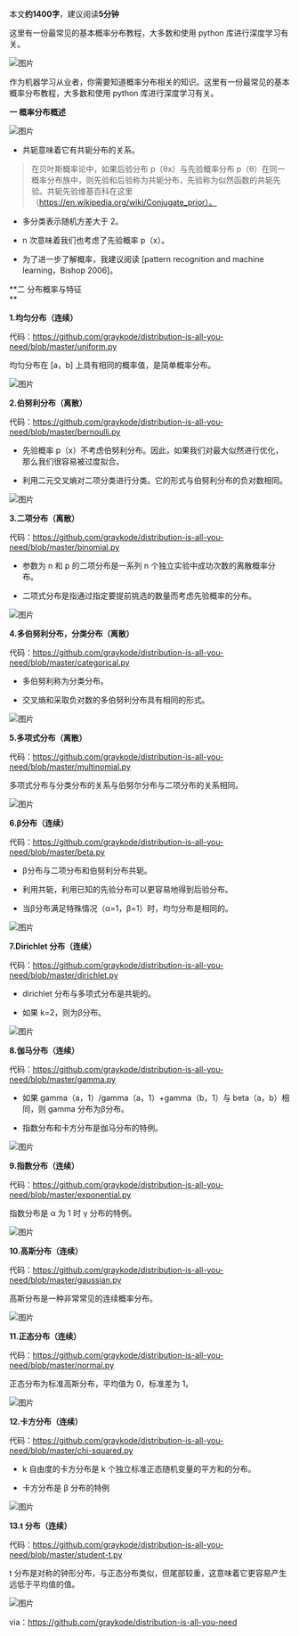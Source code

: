 本文**约14******00字****，建议阅读****5分钟****

这里有一份最常见的基本概率分布教程，大多数和使用 python 库进行深度学习有关。

![图片](https://mmbiz.qpic.cn/mmbiz_png/Iefry9dPrYKhQbnRUJgzQ7p52CfDJtYvKpHMrsDGLFSLQY8ibLZks8VVrw053MvINZG929qhAyGZVfDsVYTCh0Q/640?wx_fmt=png&wxfrom=5&wx_lazy=1&wx_co=1)

作为机器学习从业者，你需要知道概率分布相关的知识。这里有一份最常见的基本概率分布教程，大多数和使用 python 库进行深度学习有关。

**一 概率分布概述**

![图片](https://mmbiz.qpic.cn/mmbiz_png/bicdMLzImlibQeibcTAuRACNicGu4icHQicWXI3icNokDveHAyicxWIY1LMPrRedxhvVPJzp7jLwrbQISrHzWevOZxmACA/640?wx_fmt=jpeg&wxfrom=5&wx_lazy=1&wx_co=1)

- 共轭意味着它有共轭分布的关系。  

> 在贝叶斯概率论中，如果后验分布 p（θx）与先验概率分布 p（θ）在同一概率分布族中，则先验和后验称为共轭分布，先验称为似然函数的共轭先验。共轭先验维基百科在这里（https://en.wikipedia.org/wiki/Conjugate_prior）。  

- 多分类表示随机方差大于 2。  

- n 次意味着我们也考虑了先验概率 p（x）。  

- 为了进一步了解概率，我建议阅读 [pattern recognition and machine learning，Bishop 2006]。

**二 分布概率与特征  
**

**1.均匀分布（连续）**

代码：https://github.com/graykode/distribution-is-all-you-need/blob/master/uniform.py

均匀分布在 [a，b] 上具有相同的概率值，是简单概率分布。

![图片](https://mmbiz.qpic.cn/mmbiz_png/bicdMLzImlibQeibcTAuRACNicGu4icHQicWXIbr8NZoC6cj9rrK1u8ibeZhX0Yue7LlrFicbnxLuCOacpSxGUTuL9wBrQ/640?wx_fmt=png&wxfrom=5&wx_lazy=1&wx_co=1)

**2.伯努利分布（离散）**

代码：https://github.com/graykode/distribution-is-all-you-need/blob/master/bernoulli.py

- 先验概率 p（x）不考虑伯努利分布。因此，如果我们对最大似然进行优化，那么我们很容易被过度拟合。  

- 利用二元交叉熵对二项分类进行分类。它的形式与伯努利分布的负对数相同。

![图片](https://mmbiz.qpic.cn/mmbiz_png/bicdMLzImlibQeibcTAuRACNicGu4icHQicWXIwQ8jiaUFicXZiaaia2v9dbHxNUJYk2WygS2VevQOniaNjh6dVGQicaibPKN7Q/640?wx_fmt=png&wxfrom=5&wx_lazy=1&wx_co=1)

**3.二项分布（离散）**

代码：https://github.com/graykode/distribution-is-all-you-need/blob/master/binomial.py

- 参数为 n 和 p 的二项分布是一系列 n 个独立实验中成功次数的离散概率分布。  

- 二项式分布是指通过指定要提前挑选的数量而考虑先验概率的分布。

![图片](https://mmbiz.qpic.cn/mmbiz_png/bicdMLzImlibQeibcTAuRACNicGu4icHQicWXINGibqDtmLlNhtbBlvfVGLcTFRLRMvNgJWibq4gft4TibSI5WBAMxJw2rQ/640?wx_fmt=png&wxfrom=5&wx_lazy=1&wx_co=1)

**4.多伯努利分布，分类分布（离散）**

代码：https://github.com/graykode/distribution-is-all-you-need/blob/master/categorical.py

- 多伯努利称为分类分布。  

- 交叉熵和采取负对数的多伯努利分布具有相同的形式。

![图片](https://mmbiz.qpic.cn/mmbiz_png/bicdMLzImlibQeibcTAuRACNicGu4icHQicWXIJnvib1AcQM8biaQ15ibxrzPyUSlsxk49gSouzIMzwk5UozNRCwxg0vTibg/640?wx_fmt=png&wxfrom=5&wx_lazy=1&wx_co=1)

**5.多项式分布（离散）**

代码：https://github.com/graykode/distribution-is-all-you-need/blob/master/multinomial.py

多项式分布与分类分布的关系与伯努尔分布与二项分布的关系相同。

![图片](https://mmbiz.qpic.cn/mmbiz_png/bicdMLzImlibQeibcTAuRACNicGu4icHQicWXIKGNTBuRHJDQXko0R23Y08KZ48hV5FXWJhPJSKicB636OzByUG9yljBQ/640?wx_fmt=png&wxfrom=5&wx_lazy=1&wx_co=1)

**6.β分布（连续）**

代码：https://github.com/graykode/distribution-is-all-you-need/blob/master/beta.py

- β分布与二项分布和伯努利分布共轭。  

- 利用共轭，利用已知的先验分布可以更容易地得到后验分布。  

- 当β分布满足特殊情况（α=1，β=1）时，均匀分布是相同的。

![图片](https://mmbiz.qpic.cn/mmbiz_png/bicdMLzImlibQeibcTAuRACNicGu4icHQicWXIeOohx127P4ldsluDx6tkQpdZz9YZtagLTQvMpMw9BH4D2a6ubPteyQ/640?wx_fmt=png&wxfrom=5&wx_lazy=1&wx_co=1)

**7.Dirichlet 分布（连续）**

代码：https://github.com/graykode/distribution-is-all-you-need/blob/master/dirichlet.py

- dirichlet 分布与多项式分布是共轭的。  

- 如果 k=2，则为β分布。

![图片](https://mmbiz.qpic.cn/mmbiz_png/bicdMLzImlibQeibcTAuRACNicGu4icHQicWXIuD0nnHia6tiaM6icBpmRnQ3mC2Jd3LjbS6tmUwbX6a19bO5fvqJhuXibgQ/640?wx_fmt=png&wxfrom=5&wx_lazy=1&wx_co=1)

**8.伽马分布（连续）**

代码：https://github.com/graykode/distribution-is-all-you-need/blob/master/gamma.py

- 如果 gamma（a，1）/gamma（a，1）+gamma（b，1）与 beta（a，b）相同，则 gamma 分布为β分布。  

- 指数分布和卡方分布是伽马分布的特例。

![图片](https://mmbiz.qpic.cn/mmbiz_png/bicdMLzImlibQeibcTAuRACNicGu4icHQicWXI3GOqluMwFZoayrE5wABcmQEz3AXEOc3XtaHWknGNvU9AK8Om9gciaZQ/640?wx_fmt=png&wxfrom=5&wx_lazy=1&wx_co=1)

**9.指数分布（连续）**

代码：https://github.com/graykode/distribution-is-all-you-need/blob/master/exponential.py

指数分布是 α 为 1 时 γ 分布的特例。

![图片](https://mmbiz.qpic.cn/mmbiz_png/bicdMLzImlibQeibcTAuRACNicGu4icHQicWXIC52c3wO1fpetbGtQZZJF4mKtfJW5ywmyMIfySy5UbS1DVFmgXg3jdw/640?wx_fmt=png&wxfrom=5&wx_lazy=1&wx_co=1)

**10.高斯分布（连续）**

代码：https://github.com/graykode/distribution-is-all-you-need/blob/master/gaussian.py

高斯分布是一种非常常见的连续概率分布。  

![图片](https://mmbiz.qpic.cn/mmbiz_png/bicdMLzImlibQeibcTAuRACNicGu4icHQicWXIO9P3Dp6Z1jsRsjXo2TMOAS9QnwFH6LWefOc8I6HyWiapaKG1n0t7lMQ/640?wx_fmt=png&wxfrom=5&wx_lazy=1&wx_co=1)

**11.正态分布（连续）**

代码：https://github.com/graykode/distribution-is-all-you-need/blob/master/normal.py

正态分布为标准高斯分布，平均值为 0，标准差为 1。  

![图片](https://mmbiz.qpic.cn/mmbiz_png/bicdMLzImlibQeibcTAuRACNicGu4icHQicWXI6pgU8IJ9CoJC1TWiasoMvYmwH7O4DrlrBZEkibGh0q1ptVqNpW4fUF9Q/640?wx_fmt=png&wxfrom=5&wx_lazy=1&wx_co=1)

**12.卡方分布（连续）**

代码：https://github.com/graykode/distribution-is-all-you-need/blob/master/chi-squared.py

- k 自由度的卡方分布是 k 个独立标准正态随机变量的平方和的分布。  

- 卡方分布是 β 分布的特例

![图片](https://mmbiz.qpic.cn/mmbiz_png/bicdMLzImlibQeibcTAuRACNicGu4icHQicWXIu0VsF8wyZ3DWK5JjL8GyRicM2xIgGFWC7TIicCiaibPT0oUYGPyg739mhQ/640?wx_fmt=png&wxfrom=5&wx_lazy=1&wx_co=1)

**13.t 分布（连续）**

代码：https://github.com/graykode/distribution-is-all-you-need/blob/master/student-t.py

t 分布是对称的钟形分布，与正态分布类似，但尾部较重，这意味着它更容易产生远低于平均值的值。

![图片](https://mmbiz.qpic.cn/mmbiz_png/bicdMLzImlibQeibcTAuRACNicGu4icHQicWXICAs0byiatrxQIpJHOf4dHeGN8gcaWJ7B2DWElITX3UNKYeS9TCeYM7g/640?wx_fmt=png&wxfrom=5&wx_lazy=1&wx_co=1)

via：https://github.com/graykode/distribution-is-all-you-need
